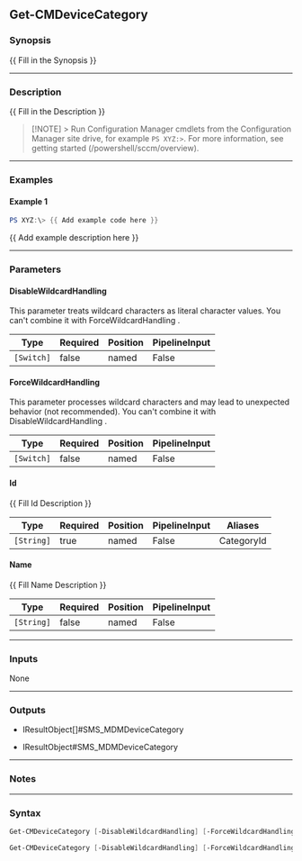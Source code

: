 Get-CMDeviceCategory
--------------------




### Synopsis
{{ Fill in the Synopsis }}



---


### Description

{{ Fill in the Description }}



> [!NOTE] > Run Configuration Manager cmdlets from the Configuration Manager site drive, for example `PS XYZ:>`. For more information, see getting started (/powershell/sccm/overview).



---


### Examples
#### Example 1
```PowerShell
PS XYZ:\> {{ Add example code here }}
```
{{ Add example description here }}


---


### Parameters
#### **DisableWildcardHandling**

This parameter treats wildcard characters as literal character values. You can't combine it with ForceWildcardHandling .






|Type      |Required|Position|PipelineInput|
|----------|--------|--------|-------------|
|`[Switch]`|false   |named   |False        |



#### **ForceWildcardHandling**

This parameter processes wildcard characters and may lead to unexpected behavior (not recommended). You can't combine it with DisableWildcardHandling .






|Type      |Required|Position|PipelineInput|
|----------|--------|--------|-------------|
|`[Switch]`|false   |named   |False        |



#### **Id**

{{ Fill Id Description }}






|Type      |Required|Position|PipelineInput|Aliases   |
|----------|--------|--------|-------------|----------|
|`[String]`|true    |named   |False        |CategoryId|



#### **Name**

{{ Fill Name Description }}






|Type      |Required|Position|PipelineInput|
|----------|--------|--------|-------------|
|`[String]`|false   |named   |False        |





---


### Inputs
None





---


### Outputs
* IResultObject[]#SMS_MDMDeviceCategory


* IResultObject#SMS_MDMDeviceCategory






---


### Notes




---


### Syntax
```PowerShell
Get-CMDeviceCategory [-DisableWildcardHandling] [-ForceWildcardHandling] -Id <String> [<CommonParameters>]
```
```PowerShell
Get-CMDeviceCategory [-DisableWildcardHandling] [-ForceWildcardHandling] [-Name <String>] [<CommonParameters>]
```
